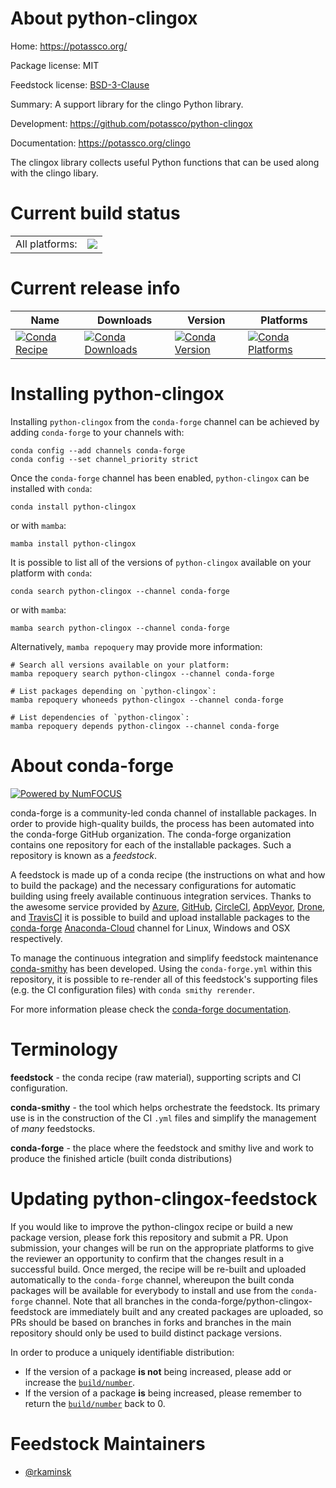 About python-clingox
====================

Home: https://potassco.org/

Package license: MIT

Feedstock license: [BSD-3-Clause](https://github.com/conda-forge/python-clingox-feedstock/blob/main/LICENSE.txt)

Summary: A support library for the clingo Python library.

Development: https://github.com/potassco/python-clingox

Documentation: https://potassco.org/clingo

The clingox library collects useful Python functions that can be used along
with the clingo libary.


Current build status
====================


<table><tr><td>All platforms:</td>
    <td>
      <a href="https://dev.azure.com/conda-forge/feedstock-builds/_build/latest?definitionId=13081&branchName=main">
        <img src="https://dev.azure.com/conda-forge/feedstock-builds/_apis/build/status/python-clingox-feedstock?branchName=main">
      </a>
    </td>
  </tr>
</table>

Current release info
====================

| Name | Downloads | Version | Platforms |
| --- | --- | --- | --- |
| [![Conda Recipe](https://img.shields.io/badge/recipe-python--clingox-green.svg)](https://anaconda.org/conda-forge/python-clingox) | [![Conda Downloads](https://img.shields.io/conda/dn/conda-forge/python-clingox.svg)](https://anaconda.org/conda-forge/python-clingox) | [![Conda Version](https://img.shields.io/conda/vn/conda-forge/python-clingox.svg)](https://anaconda.org/conda-forge/python-clingox) | [![Conda Platforms](https://img.shields.io/conda/pn/conda-forge/python-clingox.svg)](https://anaconda.org/conda-forge/python-clingox) |

Installing python-clingox
=========================

Installing `python-clingox` from the `conda-forge` channel can be achieved by adding `conda-forge` to your channels with:

```
conda config --add channels conda-forge
conda config --set channel_priority strict
```

Once the `conda-forge` channel has been enabled, `python-clingox` can be installed with `conda`:

```
conda install python-clingox
```

or with `mamba`:

```
mamba install python-clingox
```

It is possible to list all of the versions of `python-clingox` available on your platform with `conda`:

```
conda search python-clingox --channel conda-forge
```

or with `mamba`:

```
mamba search python-clingox --channel conda-forge
```

Alternatively, `mamba repoquery` may provide more information:

```
# Search all versions available on your platform:
mamba repoquery search python-clingox --channel conda-forge

# List packages depending on `python-clingox`:
mamba repoquery whoneeds python-clingox --channel conda-forge

# List dependencies of `python-clingox`:
mamba repoquery depends python-clingox --channel conda-forge
```


About conda-forge
=================

[![Powered by
NumFOCUS](https://img.shields.io/badge/powered%20by-NumFOCUS-orange.svg?style=flat&colorA=E1523D&colorB=007D8A)](https://numfocus.org)

conda-forge is a community-led conda channel of installable packages.
In order to provide high-quality builds, the process has been automated into the
conda-forge GitHub organization. The conda-forge organization contains one repository
for each of the installable packages. Such a repository is known as a *feedstock*.

A feedstock is made up of a conda recipe (the instructions on what and how to build
the package) and the necessary configurations for automatic building using freely
available continuous integration services. Thanks to the awesome service provided by
[Azure](https://azure.microsoft.com/en-us/services/devops/), [GitHub](https://github.com/),
[CircleCI](https://circleci.com/), [AppVeyor](https://www.appveyor.com/),
[Drone](https://cloud.drone.io/welcome), and [TravisCI](https://travis-ci.com/)
it is possible to build and upload installable packages to the
[conda-forge](https://anaconda.org/conda-forge) [Anaconda-Cloud](https://anaconda.org/)
channel for Linux, Windows and OSX respectively.

To manage the continuous integration and simplify feedstock maintenance
[conda-smithy](https://github.com/conda-forge/conda-smithy) has been developed.
Using the ``conda-forge.yml`` within this repository, it is possible to re-render all of
this feedstock's supporting files (e.g. the CI configuration files) with ``conda smithy rerender``.

For more information please check the [conda-forge documentation](https://conda-forge.org/docs/).

Terminology
===========

**feedstock** - the conda recipe (raw material), supporting scripts and CI configuration.

**conda-smithy** - the tool which helps orchestrate the feedstock.
                   Its primary use is in the construction of the CI ``.yml`` files
                   and simplify the management of *many* feedstocks.

**conda-forge** - the place where the feedstock and smithy live and work to
                  produce the finished article (built conda distributions)


Updating python-clingox-feedstock
=================================

If you would like to improve the python-clingox recipe or build a new
package version, please fork this repository and submit a PR. Upon submission,
your changes will be run on the appropriate platforms to give the reviewer an
opportunity to confirm that the changes result in a successful build. Once
merged, the recipe will be re-built and uploaded automatically to the
`conda-forge` channel, whereupon the built conda packages will be available for
everybody to install and use from the `conda-forge` channel.
Note that all branches in the conda-forge/python-clingox-feedstock are
immediately built and any created packages are uploaded, so PRs should be based
on branches in forks and branches in the main repository should only be used to
build distinct package versions.

In order to produce a uniquely identifiable distribution:
 * If the version of a package **is not** being increased, please add or increase
   the [``build/number``](https://docs.conda.io/projects/conda-build/en/latest/resources/define-metadata.html#build-number-and-string).
 * If the version of a package **is** being increased, please remember to return
   the [``build/number``](https://docs.conda.io/projects/conda-build/en/latest/resources/define-metadata.html#build-number-and-string)
   back to 0.

Feedstock Maintainers
=====================

* [@rkaminsk](https://github.com/rkaminsk/)

